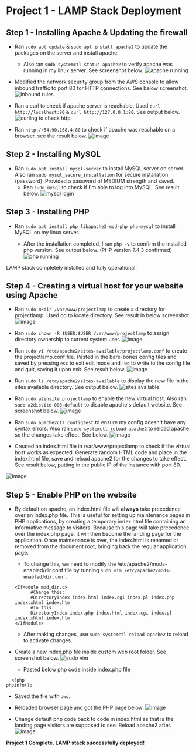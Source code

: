 # Project 1 - LAMP Stack Deployment
**Step 1 - Installing Apache & Updating the firewall**
---

- Ran `sudo apt update` & `sudo apt install apache2` to update the packages on the server and install apache.

  - Also ran `sudo systemctl status apache2` to verify apache was running in my linux server. See screenshot below.
![apache running](https://user-images.githubusercontent.com/91850543/158664449-b6297870-3913-4d00-8bc7-2373f8686da1.png)

- Modified the network security group from the AWS console to allow inbound traffic to port 80 for HTTP connections. See below screenshot.
![inbound rules](https://user-images.githubusercontent.com/91850543/158665491-c6b59677-21cf-4083-b586-5705ace372e8.png)

- Ran a curl to check if apache server is reachable. Used `curl http://localhost:80` & `curl http://127.0.0.1:80`. See output below.
![curling to check http](https://user-images.githubusercontent.com/91850543/158665855-8ca3f568-7103-41fa-8d56-771aea2e2e1e.png)

- Ran `http://54.90.168.4:80` to check if apache was reachable on a browser. see the result below.
![image](https://github.com/jaymineh/P1_LAMP_Deployment/assets/91850543/6b65ce7f-0896-40f1-b5ee-7f30c12c6031)


**Step 2 - Installing MySQL**
---

- Ran `sudo apt install mysql-server` to install MySQL server on server. Also ran `sudo mysql_secure_installation` for secure installation (password). Provided a password of MEDIUM strength and saved.
  - Ran `sudo mysql` to check if I'm able to log into MySQL. See result below.
![mysql login](https://user-images.githubusercontent.com/91850543/158676582-3da86263-688b-457e-8ed0-d7e09a8c71f7.png)

**Step 3 - Installing PHP**
---

- Ran `sudo apt install php libapache2-mod-php php-mysql` to install MySQL on my linux server.

  - After the installation completed, I ran `php -v` to confirm the installed php version. See output below. (PHP version 7.4.3 confirmed)
![php running](https://user-images.githubusercontent.com/91850543/158677874-079b12af-5f69-4215-ab4b-a585e3eb93f4.png)

LAMP stack completely installed and fully operational.

**Step 4 - Creating a virtual host for your website using Apache**
---

- Ran `sudo mkdir /var/www/projectlamp` to create a directory for projectlamp. Used cd to locate directory. See result in below screenshot.
![image](https://user-images.githubusercontent.com/91850543/158682857-9b480cca-30bb-4bcd-a715-e49a53a9f383.png)

- Ran `sudo chown -R $USER:$USER /var/www/projectlamp` to assign directory ownership to current system user.
![image](https://user-images.githubusercontent.com/91850543/158686542-1bc3b9e8-2704-4134-8c0d-677fdc6ef1ab.png)

- Ran `sudo vi /etc/apache2/sites-available/projectlamp.conf` to create the projectlamp.conf file. Pasted in the bare-bones config files and saved by pressing `esc` to exit edit mode and `:wq` to write to the config file and quit, saving it upon exit. See result below.
![image](https://user-images.githubusercontent.com/91850543/158684784-d0e5c6a3-cda7-45f5-8791-632aa25faa61.png)

- Ran `sudo ls /etc/apache2/sites-available` to display the new file in the sites available directory. See output below.
![sites available](https://user-images.githubusercontent.com/91850543/158685554-21095007-2503-442e-9b23-6a383d6dd8a6.png)

- Ran `sudo a2ensite projectlamp` to enable the new virtual host. Also ran `sudo a2dissite 000-default` to disable apache's default website. See screenshot below.
![image](https://user-images.githubusercontent.com/91850543/158686950-899941d8-542b-4883-b888-e287be135152.png)

- Ran `sudo apache2ctl configtest` to ensure my config doesn't have any syntax errors. Also ran `sudo systemctl reload apache2` to reload apache so the changes take effect. See below.
![image](https://user-images.githubusercontent.com/91850543/158687222-b900a708-3160-4061-80af-5e9435cf88cb.png)

- Created an index.html file in /var/www/projectlamp to check if the virtual host works as expected. Generate random HTML code and place in the index.html file, save and reload apache2 for the changes to take effect. See result below, putting in the public IP of the instance with port 80.

![image](https://github.com/jaymineh/P1_LAMP_Deployment/assets/91850543/bc2f6e68-dc02-44d3-abbc-9855ad375e1c)

**Step 5 - Enable PHP on the website**
---

- By default on apache, an index.html file will **always** take precedence over an index.php file. This is useful for setting up maintenance pages in PHP applications, by creating a temporary index.html file containing an informative message to visitors. Because this page will take precedence over the index.php page, it will then become the landing page for the application. Once maintenance is over, the index.html is renamed or removed from the document root, bringing back the regular application page.
  - To change this, we need to modify the /etc/apache2/mods-enabled/dir.conf file by running `sudo vim /etc/apache2/mods-enabled/dir.conf`.

  ```
  <IfModule mod_dir.c>
        #Change this:
        #DirectoryIndex index.html index.cgi index.pl index.php index.xhtml index.htm
        #To this:
        DirectoryIndex index.php index.html index.cgi index.pl index.xhtml index.htm
  </IfModule>
  ```

  - After making changes, use `sudo systemctl reload apache2` to reload to activate changes.

- Create a new index.php file inside custom web root folder. See screenshot below.
![sudo vim](https://user-images.githubusercontent.com/91850543/158693615-bb073eac-ad5b-4b34-b020-7aa02e19f6b4.png)

  - Pasted below php code inside index.php file

```
  <?php
phpinfo();
```
  - Saved the file with `:wq`.

- Reloaded browser page and got the PHP page below.
![image](https://github.com/jaymineh/P1_LAMP_Deployment/assets/91850543/94626e36-24b9-4953-b877-f694d7c54979)

- Change default php code back to code in index.html as that is the landing page visitors are supposed to see. Reload apache2 after.
![image](https://github.com/jaymineh/P1_LAMP_Deployment/assets/91850543/b75d9fda-ffac-4679-854b-eb195d66f9fc)



**Project 1 Complete. LAMP stack successfully deployed!**





